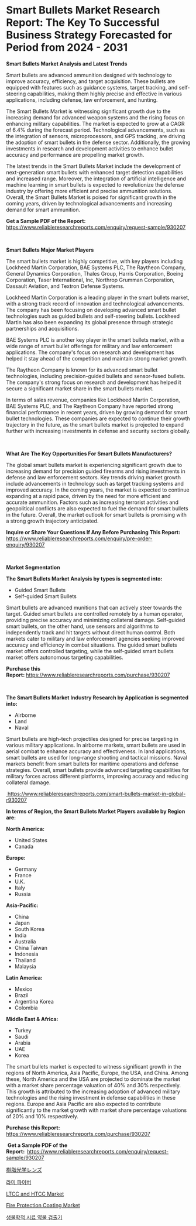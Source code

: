<p><h1>Smart Bullets Market Research Report: The Key To Successful Business Strategy Forecasted for Period from 2024 - 2031</h1></p><p><strong>Smart Bullets Market Analysis and Latest Trends</strong></p>
<p><p>Smart bullets are advanced ammunition designed with technology to improve accuracy, efficiency, and target acquisition. These bullets are equipped with features such as guidance systems, target tracking, and self-steering capabilities, making them highly precise and effective in various applications, including defense, law enforcement, and hunting.</p><p>The Smart Bullets Market is witnessing significant growth due to the increasing demand for advanced weapon systems and the rising focus on enhancing military capabilities. The market is expected to grow at a CAGR of 6.4% during the forecast period. Technological advancements, such as the integration of sensors, microprocessors, and GPS tracking, are driving the adoption of smart bullets in the defense sector. Additionally, the growing investments in research and development activities to enhance bullet accuracy and performance are propelling market growth.</p><p>The latest trends in the Smart Bullets Market include the development of next-generation smart bullets with enhanced target detection capabilities and increased range. Moreover, the integration of artificial intelligence and machine learning in smart bullets is expected to revolutionize the defense industry by offering more efficient and precise ammunition solutions. Overall, the Smart Bullets Market is poised for significant growth in the coming years, driven by technological advancements and increasing demand for smart ammunition.</p></p>
<p><strong>Get a Sample PDF of the Report:&nbsp;</strong> <a href="https://www.reliableresearchreports.com/enquiry/request-sample/930207">https://www.reliableresearchreports.com/enquiry/request-sample/930207</a></p>
<p>&nbsp;</p>
<p><strong>Smart Bullets Major Market Players</strong></p>
<p><p>The smart bullets market is highly competitive, with key players including Lockheed Martin Corporation, BAE Systems PLC, The Raytheon Company, General Dynamics Corporation, Thales Group, Harris Corporation, Boeing Corporation, Taser International, Inc, Northrop Grumman Corporation, Dassault Aviation, and Textron Defense Systems.</p><p>Lockheed Martin Corporation is a leading player in the smart bullets market, with a strong track record of innovation and technological advancements. The company has been focusing on developing advanced smart bullet technologies such as guided bullets and self-steering bullets. Lockheed Martin has also been expanding its global presence through strategic partnerships and acquisitions.</p><p>BAE Systems PLC is another key player in the smart bullets market, with a wide range of smart bullet offerings for military and law enforcement applications. The company's focus on research and development has helped it stay ahead of the competition and maintain strong market growth.</p><p>The Raytheon Company is known for its advanced smart bullet technologies, including precision-guided bullets and sensor-fused bullets. The company's strong focus on research and development has helped it secure a significant market share in the smart bullets market.</p><p>In terms of sales revenue, companies like Lockheed Martin Corporation, BAE Systems PLC, and The Raytheon Company have reported strong financial performance in recent years, driven by growing demand for smart bullet technologies. These companies are expected to continue their growth trajectory in the future, as the smart bullets market is projected to expand further with increasing investments in defense and security sectors globally.</p></p>
<p>&nbsp;</p>
<p><strong>What Are The Key Opportunities For Smart Bullets Manufacturers?</strong></p>
<p><p>The global smart bullets market is experiencing significant growth due to increasing demand for precision guided firearms and rising investments in defense and law enforcement sectors. Key trends driving market growth include advancements in technology such as target tracking systems and improved accuracy. In the coming years, the market is expected to continue expanding at a rapid pace, driven by the need for more efficient and accurate ammunition. Factors such as increasing terrorist activities and geopolitical conflicts are also expected to fuel the demand for smart bullets in the future. Overall, the market outlook for smart bullets is promising with a strong growth trajectory anticipated.</p></p>
<p><strong>Inquire or Share Your Questions If Any Before Purchasing This Report:</strong> <a href="https://www.reliableresearchreports.com/enquiry/pre-order-enquiry/930207">https://www.reliableresearchreports.com/enquiry/pre-order-enquiry/930207</a></p>
<p>&nbsp;</p>
<p><strong>Market Segmentation</strong></p>
<p><strong>The Smart Bullets Market Analysis by types is segmented into:</strong></p>
<p><ul><li>Guided Smart Bullets</li><li>Self-guided Smart Bullets</li></ul></p>
<p><p>Smart bullets are advanced munitions that can actively steer towards the target. Guided smart bullets are controlled remotely by a human operator, providing precise accuracy and minimizing collateral damage. Self-guided smart bullets, on the other hand, use sensors and algorithms to independently track and hit targets without direct human control. Both markets cater to military and law enforcement agencies seeking improved accuracy and efficiency in combat situations. The guided smart bullets market offers controlled targeting, while the self-guided smart bullets market offers autonomous targeting capabilities.</p></p>
<p><strong>Purchase this Report:&nbsp;</strong><a href="https://www.reliableresearchreports.com/purchase/930207">https://www.reliableresearchreports.com/purchase/930207</a></p>
<p>&nbsp;</p>
<p><strong>The Smart Bullets Market Industry Research by Application is segmented into:</strong></p>
<p><ul><li>Airborne</li><li>Land</li><li>Naval</li></ul></p>
<p><p>Smart bullets are high-tech projectiles designed for precise targeting in various military applications. In airborne markets, smart bullets are used in aerial combat to enhance accuracy and effectiveness. In land applications, smart bullets are used for long-range shooting and tactical missions. Naval markets benefit from smart bullets for maritime operations and defense strategies. Overall, smart bullets provide advanced targeting capabilities for military forces across different platforms, improving accuracy and reducing collateral damage.</p></p>
<p><a href="https://www.reliableresearchreports.com/smart-bullets-market-in-global-r930207">&nbsp;https://www.reliableresearchreports.com/smart-bullets-market-in-global-r930207</a></p>
<p><strong>In terms of Region, the Smart Bullets Market Players available by Region are:</strong></p>
<p>
    <p> <strong> North America: </strong>
        <ul>
            <li>United States</li>
            <li>Canada</li>
        </ul>
        </p> 
    <p> <strong> Europe: </strong>
        <ul>
            <li>Germany</li>
            <li>France</li>
            <li>U.K.</li>
            <li>Italy</li>
            <li>Russia</li>
        </ul>
        </p> 
    <p> <strong> Asia-Pacific: </strong>
        <ul>
            <li>China</li>
            <li>Japan</li>
            <li>South Korea</li>
            <li>India</li>
            <li>Australia</li>
            <li>China Taiwan</li>
            <li>Indonesia</li>
            <li>Thailand</li>
            <li>Malaysia</li>
        </ul>
        </p> 
    <p> <strong> Latin America: </strong>
        <ul>
            <li>Mexico</li>
            <li>Brazil</li>
            <li>Argentina Korea</li>
            <li>Colombia</li>
        </ul>
        </p> 
    <p> <strong> Middle East & Africa: </strong>
        <ul>
            <li>Turkey</li>
            <li>Saudi</li>
            <li>Arabia</li>
            <li>UAE</li>
            <li>Korea</li>
        </ul>
    </p>
    </p>
<p><p>The smart bullets market is expected to witness significant growth in the regions of North America, Asia Pacific, Europe, the USA, and China. Among these, North America and the USA are projected to dominate the market with a market share percentage valuation of 40% and 30% respectively. This growth is attributed to the increasing adoption of advanced military technologies and the rising investment in defense capabilities in these regions. Europe and Asia Pacific are also expected to contribute significantly to the market growth with market share percentage valuations of 20% and 10% respectively.</p></p>
<p><strong>Purchase this Report: </strong><a href="https://www.reliableresearchreports.com/purchase/930207">https://www.reliableresearchreports.com/purchase/930207</a></p>
<p>&nbsp;<strong>Get a Sample PDF of the Report:&nbsp;&nbsp;</strong><a href="https://www.reliableresearchreports.com/enquiry/request-sample/930207">https://www.reliableresearchreports.com/enquiry/request-sample/930207</a></p>
<p><strong></strong></p>
<p><p><a href="https://github.com/mohamedbakry57/Market-Research-Report-List-5/blob/main/409597487303.md">樹脂光学レンズ</a></p><p><a href="https://medium.com/@bulahhamill33/%EB%85%B9%EC%9A%A9%EC%84%AC%EC%9C%A0-%EC%8B%9C%EC%9E%A5-%EC%A7%80%ED%91%9C-%EC%8B%9C%EC%9E%A5-%EA%B7%9C%EB%AA%A8-%EC%A7%80%EC%97%AD%EB%B3%84-%EB%B6%84%EC%84%9D-%EC%8B%9C%EC%9E%A5-%ED%94%8C%EB%A0%88%EC%9D%B4%EC%96%B4-%EB%B6%84%EC%84%9D-%EB%B0%8F-%EC%98%88%EC%B8%A1-2024-2031-adbdd4bee46c">라미 파이버</a></p><p><a href="https://medium.com/@janetvalentinh15/ltcc-and-htcc-market-size-is-growing-at-cagr-of-9-9-38c4f75e3ef9">LTCC and HTCC Market</a></p><p><a href="https://issuu.com/reportprime-2/docs/fire-protection-coating-market-size_9c78bcbce06349">Fire Protection Coating Market</a></p><p><a href="https://github.com/laholand/Market-Research-Report-List-6/blob/main/3599162108194.md">생물학적 시료 약물 검출기</a></p></p>